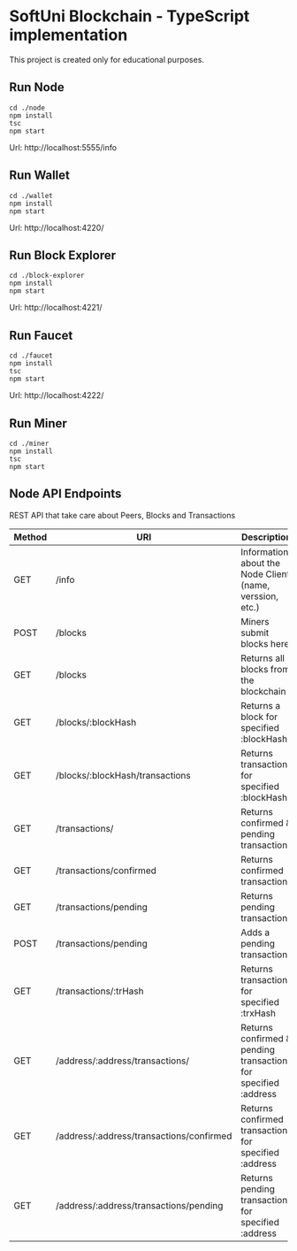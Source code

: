 # SoftUni Blockchain - TypeScript implementation

This project is created only for educational purposes.

## Run Node

```
cd ./node
npm install
tsc
npm start
```

Url: http://localhost:5555/info

## Run Wallet

```
cd ./wallet
npm install
npm start
```

Url: http://localhost:4220/

## Run Block Explorer

```
cd ./block-explorer
npm install
npm start
```

Url: http://localhost:4221/

## Run Faucet

```
cd ./faucet
npm install
tsc
npm start
```

Url: http://localhost:4222/

## Run Miner

```
cd ./miner
npm install
tsc
npm start
```

## Node API Endpoints

REST API that take care about Peers, Blocks and Transactions

Method | URI | Description
--- | --- | ---
GET | /info | Information about the Node Client (name, verssion, etc.)
POST | /blocks | Miners submit blocks here
GET | /blocks | Returns all blocks from the blockchain
GET | /blocks/:blockHash | Returns а block for specified :blockHash
GET | /blocks/:blockHash/transactions | Returns transactions for specified :blockHash
GET | /transactions/ | Returns confirmed & pending transactions
GET | /transactions/confirmed | Returns confirmed transactions
GET | /transactions/pending | Returns pending transactions
POST | /transactions/pending | Adds a pending transaction
GET | /transactions/:trHash | Returns transaction for specified :trxHash
GET | /address/:address/transactions/ | Returns confirmed & pending transactions for specified :address
GET | /address/:address/transactions/confirmed | Returns confirmed transactions for specified :address
GET | /address/:address/transactions/pending | Returns pending transactions for specified :address
